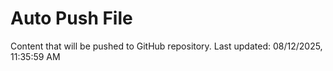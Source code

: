 # Auto Push File

Content that will be pushed to GitHub repository.
Last updated: 08/12/2025, 11:35:59 AM